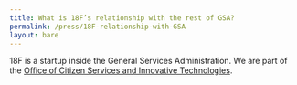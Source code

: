 ```yaml
---
title: What is 18F’s relationship with the rest of GSA?
permalink: /press/18F-relationship-with-GSA
layout: bare
---
```


18F is a startup inside the General Services Administration. We are part of the [Office of Citizen Services and Innovative Technologies](http://www.gsa.gov/portal/category/25729).


